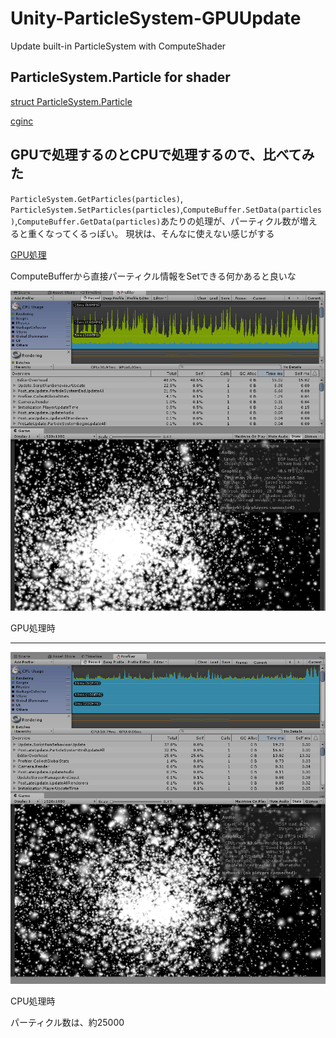 # Unity-ParticleSystem-GPUUpdate

Update built-in ParticleSystem with ComputeShader

## ParticleSystem.Particle for shader

[struct ParticleSystem.Particle](https://docs.unity3d.com/ja/2017.3/ScriptReference/ParticleSystem.Particle.html)

[cginc](https://github.com/sugi-cho/Unity-ParticleSystem-GPUUpdate/blob/master/Assets/ParticleSystem-GPU/Shaders/ParticleSystem.Particle.cginc)

## GPUで処理するのとCPUで処理するので、比べてみた

`ParticleSystem.GetParticles(particles)`, `ParticleSystem.SetParticles(particles)`,`ComputeBuffer.SetData(particles)`,`ComputeBuffer.GetData(particles)`あたりの処理が、パーティクル数が増えると重くなってくるっぽい。
現状は、そんなに使えない感じがする

[GPU処理](https://github.com/sugi-cho/Unity-ParticleSystem-GPUUpdate/blob/master/Assets/ParticleSystem-GPU/Scripts/ParticleGPUUpdate.cs#L57-L74)

ComputeBufferから直接パーティクル情報をSetできる何かあると良いな

![gpu](imgs/gpu-update.png)

GPU処理時

---

![cpu](imgs/cpu-update.png)

CPU処理時

パーティクル数は、約25000